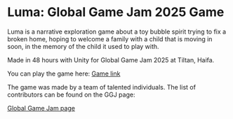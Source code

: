 # Luma: Global Game Jam 2025 Game

Luma is a narrative exploration game about a toy bubble spirit trying to fix a broken home, hoping to welcome a family with a child that is moving in soon, in the memory of the child it used to play with.

Made in 48 hours with Unity for Global Game Jam 2025 at Tiltan, Haifa.


You can play the game here: [Game link](https://hadidanial.itch.io/luma)

The game was made by a team of talented individuals. The list of contributors can be found on the GGJ page:

[Global Game Jam page](https://globalgamejam.org/games/2025/luma-5)

 
